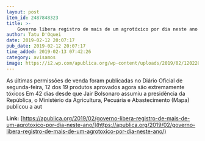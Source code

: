 ```yaml
---
layout: post
item_id: 2487848323
title: >-
    Governo libera registro de mais de um agrotóxico por dia neste ano
author: Tatu D'Oquei
date: 2019-02-12 20:07:17
pub_date: 2019-02-12 20:07:17
time_added: 2019-02-13 07:42:26
category: avisamos
image: https://i2.wp.com/apublica.org/wp-content/uploads/2019/02/12022019-governo-deferiu-registro-de-mais-de-um-agrotoxico-por-dia-neste-ano-img4.jpg?fit=1820%2C2730&ssl=1
---
```


As últimas permissões de venda foram publicadas no Diário Oficial de segunda-feira, 12 dos 19 produtos aprovados agora são extremamente tóxicos Em 42 dias desde que Jair Bolsonaro assumiu a presidência da República, o Ministério da Agricultura, Pecuária e Abastecimento (Mapa) publicou a aut

**Link:** [https://apublica.org/2019/02/governo-libera-registro-de-mais-de-um-agrotoxico-por-dia-neste-ano/](https://apublica.org/2019/02/governo-libera-registro-de-mais-de-um-agrotoxico-por-dia-neste-ano/)

